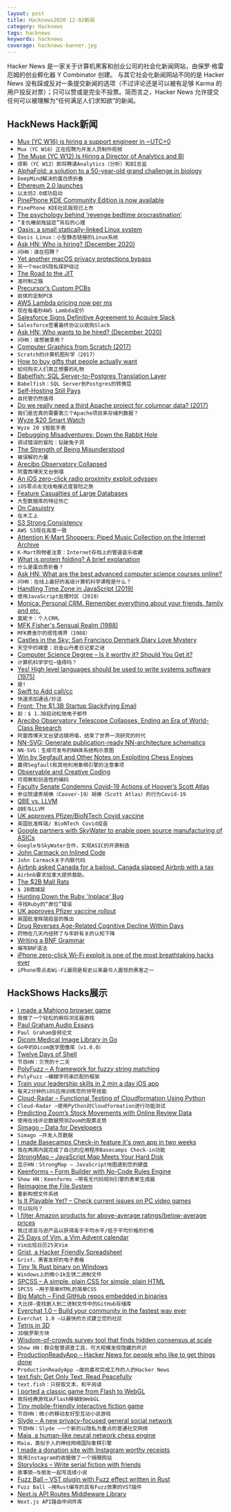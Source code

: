 ```yaml
---
layout: post
title: Hacknews2020-12-02新闻
category: Hacknews
tags: hacknews
keywords: hacknews
coverage: hacknews-banner.jpg
---
```


Hacker News 是一家关于计算机黑客和创业公司的社会化新闻网站，由保罗·格雷厄姆的创业孵化器 Y Combinator 创建。
与其它社会化新闻网站不同的是 Hacker News 没有踩或反对一条提交新闻的选项（不过评论还是可以被有足够 Karma 的用户投反对票）；只可以赞或是完全不投票。简而言之，Hacker News 允许提交任何可以被理解为“任何满足人们求知欲”的新闻。

## HackNews Hack新闻


- [Mux (YC W16) is hiring a support engineer in ~UTC+0](https://mux.com/jobs)
- `Mux（YC W16）正在招聘为开发人员制作视频`
- [The Muse (YC W12) Is Hiring a Director of Analytics and BI](https://www.themuse.com/jobs/themuse/director-of-analytics-business-intelligence)
- `缪斯（YC W12）即将聘请Analytics（分析）和BI总监`
- [AlphaFold: a solution to a 50-year-old grand challenge in biology](https://deepmind.com/blog/article/alphafold-a-solution-to-a-50-year-old-grand-challenge-in-biology)
- `DeepMind解决的蛋白质折叠`
- [Ethereum 2.0 launches](https://twitter.com/ethereum/status/1333743998637400073)
- `以太坊2.0成功启动`
- [PinePhone KDE Community Edition is now available](https://www.pine64.org/2020/12/01/kde-community-edition-is-now-available/)
- `PinePhone KDE社区版现已上市`
- [The psychology behind ‘revenge bedtime procrastination’](https://www.bbc.com/worklife/article/20201123-the-psychology-behind-revenge-bedtime-procrastination)
- `“复仇睡前拖延症”背后的心理`
- [Oasis: a small statically-linked Linux system](https://github.com/oasislinux/oasis)
- `Oasis Linux：小型静态链接的Linux系统`
- [Ask HN: Who is hiring? (December 2020)](item?id=25266288)
- `问HN：谁在招聘？ `
- [Yet another macOS privacy protections bypass](https://lapcatsoftware.com/articles/disclosure3.html)
- `另一个macOS隐私保护绕过`
- [The Road to the JIT](http://blog.erlang.org/the-road-to-the-jit/)
- `准时制之路`
- [Precursor’s Custom PCBs](https://www.bunniestudios.com/blog/?p=6011)
- `前体的定制PCB`
- [AWS Lambda pricing now per ms](https://aws.amazon.com/lambda/pricing/)
- `现在每毫秒AWS Lambda定价`
- [Salesforce Signs Definitive Agreement to Acquire Slack](https://www.salesforce.com/news/press-releases/2020/12/01/salesforce-definitive-agreement-update/)
- `Salesforce签署最终协议以收购Slack`
- [Ask HN: Who wants to be hired? (December 2020)](item?id=25266287)
- `问HN：谁想被录用？ `
- [Computer Graphics from Scratch (2017)](https://www.gabrielgambetta.com/computer-graphics-from-scratch/)
- `Scratch的计算机图形学（2017）`
- [How to buy gifts that people actually want](https://www.willpatrick.co.uk/articles/how-to-buy-gifts-that-people-actually-want)
- `如何购买人们真正想要的礼物`
- [Babelfish: SQL Server-to-Postgres Translation Layer](https://aws.amazon.com/blogs/opensource/want-more-postgresql-you-just-might-like-babelfish/)
- `Babelfish：SQL Server到Postgres的转换层`
- [Self-Hosting Still Pays](https://www.servethehome.com/falling-from-the-sky-2020-self-hosting-still-pays/)
- `自托管仍然值得`
- [Do we really need a third Apache project for columnar data? (2017)](http://dbmsmusings.blogspot.com/2017/10/apache-arrow-vs-parquet-and-orc-do-we.html)
- `我们是否真的需要第三个Apache项目来存储列数据？ `
- [Wyze $20 Smart Watch](https://wyze.com/wyze-watch.html)
- `Wyze 20 $智能手表`
- [Debugging Misadventures: Down the Rabbit Hole](http://jamie-wong.com/post/debugging-misadventures/)
- `调试错误的冒险：钻破兔子洞`
- [The Strength of Being Misunderstood](https://blog.samaltman.com/the-strength-of-being-misunderstood)
- `被误解的力量`
- [Arecibo Observatory Collapsed](https://www.space.com/arecibo-radio-telescope-collapses)
- `阿雷西博天文台倒塌`
- [An iOS zero-click radio proximity exploit odyssey](https://googleprojectzero.blogspot.com/2020/12/an-ios-zero-click-radio-proximity.html)
- `iOS零点击无线电接近度冒险之旅`
- [Feature Casualties of Large Databases](https://brandur.org/large-database-casualties)
- `大型数据库的特征伤亡`
- [On Casuistry](https://philosophynow.org/issues/141/On_Casuistry)
- `在木工上`
- [S3 Strong Consistency](https://aws.amazon.com/s3/consistency/)
- `AWS S3现在高度一致`
- [Attention K-Mart Shoppers: Piped Music Collection on the Internet Archive](https://archive.org/details/attentionkmartshoppers)
- `K-Mart购物者注意：Internet存档上的管道音乐收藏`
- [What is protein folding? A brief explanation](https://rootsofprogress.org/alphafold-protein-folding-explainer)
- `什么是蛋白质折叠？`
- [Ask HN: What are the best advanced computer science courses online?](item?id=25271676)
- `问HN：在线上最好的高级计算机科学课程是什么？`
- [Handling Time Zone in JavaScript (2019)](https://medium.com/@toastui/handling-time-zone-in-javascript-547e67aa842d)
- `使用JavaScript处理时区（2019）`
- [Monica: Personal CRM. Remember everything about your friends, family and etc.](https://github.com/monicahq/monica)
- `莫妮卡：个人CRM。`
- [MFK Fisher's Sensual Realm (1988)](https://www.washingtonpost.com/archive/lifestyle/1988/07/26/mfk-fishers-sensual-realm/37adff53-9ce6-4231-bd58-1cf1cb2e75f2/)
- `MFK费舍尔的感性境界（1988）`
- [Castles in the Sky: San Francisco Denmark Diary Love Mystery](https://magazine.atavist.com/castles-in-the-sky-san-francisco-denmark-diary-love-mystery)
- `天空中的城堡：旧金山丹麦日记爱之谜`
- [Computer Science Degree – Is it worthy it? Should You Get it?](https://monalidor.com/computer-science-degree-is-it-worthy-it/)
- `计算机科学学位–值得吗？`
- [Yes! High level languages should be used to write systems software (1975)](https://dl.acm.org/doi/10.1145/800181.810318)
- `是!`
- [Swift to Add call/cc](https://github.com/apple/swift/pull/34916)
- `快速添加通话/抄送`
- [Front: The $1.3B Startup Slackifying Email](https://sacra.com/research/front-inside-the-startup-slackifying-email/?)
- `前：$ 1.3B启动松弛电子邮件`
- [Arecibo Observatory Telescope Collapses, Ending an Era of World-Class Research](https://www.npr.org/2020/12/01/940767001/arecibo-observatory-telescope-collapses-ending-an-era-of-world-class-research)
- `阿雷西博天文台望远镜坍塌，结束了世界一流研究的时代`
- [NN-SVG: Generate publication-ready NN-architecture schematics](https://alexlenail.me/NN-SVG/AlexNet.html)
- `NN-SVG：生成可发布的NN体系结构示意图`
- [Win by Segfault and Other Notes on Exploiting Chess Engines](https://chess.resistant.tech/)
- `赢得Segfault和其他利用象棋引擎的注意事项`
- [Observable and Creative Coding](https://observablehq.com/@makio135/creative-coding)
- `可观察和创造性的编码`
- [Faculty Senate Condemns Covid-19 Actions of Hoover’s Scott Atlas](https://news.stanford.edu/2020/11/20/faculty-senate-condemns-actions-hoover-fellow-scott-atlas/)
- `参议院谴责胡佛（Coover-19）胡佛（Scott Atlas）的行为Covid-19`
- [QBE vs. LLVM](https://c9x.me/compile/doc/llvm.html)
- `QBE与LLVM`
- [UK approves Pfizer/BioNTech Covid vaccine](https://www.bbc.com/news/health-55145696)
- `英国批准辉瑞/ BioNTech Covid疫苗`
- [Google partners with SkyWater to enable open source manufacturing of ASICs](https://www.skywatertechnology.com/)
- `Google与SkyWater合作，实现ASIC的开源制造`
- [John Carmack on Inlined Code](http://number-none.com/blow/john_carmack_on_inlined_code.html)
- `John Carmack关于内联代码`
- [Airbnb asked Canada for a bailout. Canada slapped Airbnb with a tax](https://thinkpol.ca/2020/12/01/airbnb-asked-canada-for-a-bailout-canada-slapped-airbnb-with-a-tax/)
- `Airbnb要求加拿大提供救助。`
- [The $2B Mall Rats](https://www.esquire.com/news-politics/a34785141/shopping-mall-short-hedge-fund-covid-19/)
- `$ 2B商城鼠`
- [Hunting Down the Ruby 'Inplace' Bug](https://blog.peterzhu.ca/ruby-inplace-bug/)
- `寻找Ruby的“原位”错误`
- [UK approves Pfizer vaccine rollout](https://www.bbc.co.uk/news/health-55145696)
- `英国批准辉瑞疫苗的推出`
- [Drug Reverses Age-Related Cognitive Decline Within Days](https://neurosciencenews.com/age-cognition-reversal-drug-17347/)
- `药物在几天内扭转了与年龄有关的认知下降`
- [Writing a BNF Grammar](https://dev.to/bellmar/writing-a-bnf-grammar-featuring-prof-jeff-heinz-1cf0)
- `编写BNF语法`
- [iPhone zero-click Wi-Fi exploit is one of the most breathtaking hacks ever](https://arstechnica.com/gadgets/2020/12/iphone-zero-click-wi-fi-exploit-is-one-of-the-most-breathtaking-hacks-ever/)
- `iPhone零点击Wi-Fi漏洞是有史以来最令人震惊的黑客之一`


## HackShows Hacks展示

- [ I made a Mahjong browser game](https://www.jongmah.com)
- `我做了一个轻松的麻将浏览器游戏`
- [ Paul Graham Audio Essays](https://podcasts.apple.com/us/podcast/paul-graham-essays-audio/id1541006958)
- `Paul Graham音频论文`
- [ Dicom Medical Image Library in Go](https://github.com/suyashkumar/dicom/tree/v1.0.0)
- `Go中的Dicom医学图像库（v1.0.0）`
- [ Twelve Days of Shell](https://12days.cmdchallenge.com/)
- `节目HN：贝壳的十二天`
- [ PolyFuzz – A framework for fuzzy string matching](https://github.com/MaartenGr/PolyFuzz)
- `PolyFuzz –模糊字符串匹配的框架`
- [ Train your leadership skills in 2 min a day iOS app](https://apps.apple.com/app/bunch-daily-leadership-coach/id1500872908)
- `每天2分钟的iOS应用训练您的领导技能`
- [ Cloud-Radar – Functional Testing of Cloudformation Using Python](https://github.com/DontShaveTheYak/cloud-radar)
- `Cloud-Radar –使用Python对Cloudformation进行功能测试`
- [ Predicting Zoom’s Stock Movements with Online Review Data](https://blog.datashake.com/predicting-zooms-stock-movements-with-online-review-data/)
- `使用在线评论数据预测Zoom的股票走势`
- [ Simago – Data for Developers](https://github.com/alexanderharms/Simago)
- `Simago –开发人员数据`
- [ I made Basecamps Check-in feature it's own app in two weeks](https://www.letscheckin.co/?ref=hn)
- `我在两周内就完成了自己的应用程序Basecamps Check-in功能`
- [ StrongMap – JavaScript Map Meets Your Hard Disk](https://github.com/c9fe/StrongMap)
- `显示HN：StrongMap – JavaScript地图遇到您的硬盘`
- [ Keenforms – Form Builder with No-Code Rules Engine](https://www.keenforms.com)
- `Show HN：Keenforms –带有无代码规则引擎的表单生成器`
- [ Reimagine the File System](https://amoffat.github.io/supertag/)
- `重新构想文件系统`
- [ Is It Playable Yet? – Check current issues on PC video games](https://iipy.fyi)
- `可以玩吗？ `
- [ I filter Amazon products for above-average ratings/below-average prices](https://www.goodcheapandfast.com)
- `我过滤亚马逊产品以获得高于平均水平/低于平均价格的价格`
- [ 25 Days of Vim, a Vim Advent calendar](https://vimtricks.com/25-days-of-vim_2020/)
- `Vim出现日历25天Vim`
- [ Grist, a Hacker Friendly Spreadsheet](https://www.getgrist.com/blog)
- `Grist，黑客友好的电子表格`
- [ Tiny 1k Rust binary on Windows](https://github.com/mcountryman/min-sized-rust-windows)
- `Windows上的微小1k生锈二进制文件`
- [ SPCSS – A simple, plain CSS for simple, plain HTML](https://github.com/susam/spcss)
- `SPCSS –用于简单HTML的简单CSS`
- [ Big Match – Find GitHub repos embedded in binaries](https://bigmatch.rev.ng)
- `大比拼–查找嵌入到二进制文件中的GitHub存储库`
- [ Everchat 1.0 – Build your community in the fastest way ever](https://everch.at)
- `Everchat 1.0 –以最快的方式建立您的社区`
- [ Tetris in 3D](https://www.blocking.games)
- `3D俄罗斯方块`
- [ Wisdom-of-crowds survey tool that finds hidden consensus at scale](http://opinionx.co)
- `Show HN：群众智慧调查工具，可大规模发现隐藏的共识`
- [ ProductionReadyApp – Hacker News for people who like to get things done](https://productionreadyapp.com)
- `ProductionReadyApp –面向喜欢完成工作的人的Hacker News`
- [ text.fish: Get Only Text, Read Peacefully](https://text.fish/?q=hn)
- `text.fish：只获取文本，和平阅读`
- [ I ported a classic game from Flash to WebGL](https://varten.com/?hn)
- `我将经典游戏从Flash移植到WebGL`
- [ Tiny mobile-friendly interactive fiction game](https://memalign.github.io/m/dungeon/index.html)
- `节目HN：微小的移动友好型互动小说游戏`
- [ Slyde – A new privacy-focused general social network](https://slyde.network)
- `节目HN：Slyde –一个新的以隐私为重点的普通社交网络`
- [ Maia, a human-like neural network chess engine](https://maiachess.com/)
- `Maia，类似于人的神经网络国际象棋引擎`
- [ I made a donation site with Instagram worthy receipts](https://igivefor.com/)
- `我用Instagram的收据做了一个捐赠网站`
- [ Storylocks – Write serial fiction with friends](https://www.storylocks.com?source=hn)
- `故事锁–与朋友一起写连续小说`
- [ Fuzz Ball – VST plugin with Fuzz effect written in Rust](https://github.com/fake-industries/fuzzball)
- `Fuzz Ball –用Rust编写的具有Fuzz效果的VST插件`
- [ Next.js API Routes Middleware Library](https://github.com/htunnicliff/next-api-middleware)
- `Next.js API路由中间件库`

